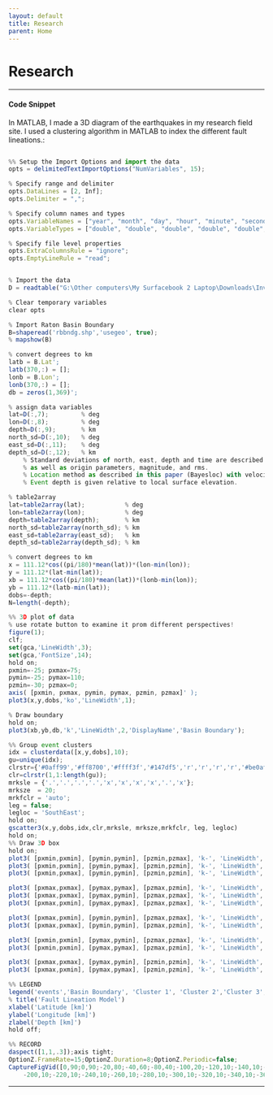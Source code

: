 ```yaml
---
layout: default
title: Research
parent: Home
---
```


# Research
<!-- {: .no_toc }

## Table of contents
{: .no_toc .text-delta }

1. TOC
{:toc} -->

---
#### Code Snippet

In MATLAB, I made a 3D diagram of the earthquakes in my research field site. I used a clustering algorithm in MATLAB to index the different fault lineations.:

```js

%% Setup the Import Options and import the data
opts = delimitedTextImportOptions("NumVariables", 15);

% Specify range and delimiter
opts.DataLines = [2, Inf];
opts.Delimiter = ",";

% Specify column names and types
opts.VariableNames = ["year", "month", "day", "hour", "minute", "second", "lat", "lon", "depth", "north_sd", "east_sd", "depth_sd", "time_sd", "ML", "rms"];
opts.VariableTypes = ["double", "double", "double", "double", "double", "double", "double", "double", "double", "double", "double", "double", "double", "double", "double"];

% Specify file level properties
opts.ExtraColumnsRule = "ignore";
opts.EmptyLineRule = "read";


% Import the data
D = readtable("G:\Other computers\My Surfacebook 2 Laptop\Downloads\InverseTheory\raton_nakai_eqs.csv", opts);

% Clear temporary variables
clear opts

% Import Raton Basin Boundary
B=shaperead('rbbndg.shp','usegeo', true);
% mapshow(B)

% convert degrees to km
latb = B.Lat';
latb(370,:) = [];
lonb = B.Lon';
lonb(370,:) = [];
db = zeros(1,369)';

% assign data variables
lat=D(:,7);         % deg
lon=D(:,8);         % deg
depth=D(:,9);       % km
north_sd=D(:,10);   % deg
east_sd=D(:,11);    % deg
depth_sd=D(:,12);   % km
    % Standard deviations of north, east, depth and time are described
    % as well as origin parameters, magnitude, and rms.
    % Location method as described in this paper (Bayesloc) with velocity models as given in Table 2.
    % Event depth is given relative to local surface elevation.

% table2array
lat=table2array(lat);           % deg
lon=table2array(lon);           % deg
depth=table2array(depth);       % km
north_sd=table2array(north_sd); % km
east_sd=table2array(east_sd);   % km
depth_sd=table2array(depth_sd); % km

% convert degrees to km
x = 111.12*cos((pi/180)*mean(lat))*(lon-min(lon));
y = 111.12*(lat-min(lat));
xb = 111.12*cos((pi/180)*mean(lat))*(lonb-min(lon));
yb = 111.12*(latb-min(lat));
dobs=-depth;
N=length(-depth);

%% 3D plot of data
% use rotate button to examine it prom different perspectives!
figure(1);
clf;
set(gca,'LineWidth',3);
set(gca,'FontSize',14);
hold on;
pxmin=-25; pxmax=75;
pymin=-25; pymax=110;
pzmin=-30; pzmax=0;
axis( [pxmin, pxmax, pymin, pymax, pzmin, pzmax]' );
plot3(x,y,dobs,'ko','LineWidth',1);

% Draw boundary
hold on;
plot3(xb,yb,db,'k','LineWidth',2,'DisplayName','Basin Boundary');

%% Group event clusters
idx = clusterdata([x,y,dobs],10);
gu=unique(idx);
clrstr={'#0aff99','#ff8700','#ffff3f','#147df5','r','r','r','r','#be0aff','r'};
clr=clrstr(1,1:length(gu));
mrksle = {'.','.','.','.','x','x','x','x','.','x'};
mrksze  = 20;
mrkfclr = 'auto';
leg = false;
legloc = 'SouthEast';
hold on;
gscatter3(x,y,dobs,idx,clr,mrksle, mrksze,mrkfclr, leg, legloc)
hold on;
%% Draw 3D box
hold on;
plot3( [pxmin,pxmin], [pymin,pymin], [pzmin,pzmax], 'k-', 'LineWidth', 2 );
plot3( [pxmin,pxmin], [pymin,pymax], [pzmin,pzmin], 'k-', 'LineWidth', 2 );
plot3( [pxmin,pxmax], [pymin,pymin], [pzmin,pzmin], 'k-', 'LineWidth', 2 );

plot3( [pxmax,pxmax], [pymax,pymax], [pzmax,pzmin], 'k-', 'LineWidth', 2 );
plot3( [pxmax,pxmax], [pymax,pymin], [pzmax,pzmax], 'k-', 'LineWidth', 2 );
plot3( [pxmax,pxmin], [pymax,pymax], [pzmax,pzmax], 'k-', 'LineWidth', 2 );

plot3( [pxmax,pxmin], [pymin,pymin], [pzmax,pzmax], 'k-', 'LineWidth', 2 );
plot3( [pxmax,pxmax], [pymin,pymin], [pzmax,pzmin], 'k-', 'LineWidth', 2 );

plot3( [pxmin,pxmin], [pymax,pymin], [pzmax,pzmax], 'k-', 'LineWidth', 2 );
plot3( [pxmin,pxmin], [pymax,pymax], [pzmax,pzmin], 'k-', 'LineWidth', 2 );

plot3( [pxmax,pxmax], [pymax,pymin], [pzmin,pzmin], 'k-', 'LineWidth', 2 );
plot3( [pxmax,pxmin], [pymax,pymax], [pzmin,pzmin], 'k-', 'LineWidth', 2 );

%% LEGEND
legend('events','Basin Boundary', 'Cluster 1', 'Cluster 2','Cluster 3','Cluster 4','Cluster 5','Cluster 6','Cluster 7','Cluster 8','Cluster 9','Cluster 10');
% title('Fault Lineation Model')
xlabel('Latitude [km]')
ylabel('Longitude [km]')
zlabel('Depth [km]')
hold off;

%% RECORD
daspect([1,1,.3]);axis tight;
OptionZ.FrameRate=15;OptionZ.Duration=8;OptionZ.Periodic=false;
CaptureFigVid([0,90;0,90;-20,80;-40,60;-80,40;-100,20;-120,10;-140,10;-160,10;-180,10;...
    -200,10;-220,10;-240,10;-260,10;-280,10;-300,10;-320,10;-340,10;-360,10],'Results(1)_test',OptionZ)
```
---
<!-- ## Spacing

These spacers are available to use for margins and padding with responsive utility classes. Combine these prefixes with a screen size and spacing scale to use them responsively.

| Classname prefix | What it does                  |
|:-----------------|:------------------------------|
| `.m-`            | `margin`                      |
| `.mx-`           | `margin-left`, `margin-right` |
| `.my-`           | `margin top`, `margin bottom` |
| `.mt-`           | `margin-top`                  |
| `.mr-`           | `margin-right`                |
| `.mb-`           | `margin-bottom`               |
| `.ml-`           | `margin-left`                 |

| Classname prefix | What it does                    |
|:-----------------|:--------------------------------|
| `.p-`            | `padding`                       |
| `.px-`           | `padding-left`, `padding-right` |
| `.py-`           | `padding top`, `padding bottom` |
| `.pt-`           | `padding-top`                   |
| `.pr-`           | `padding-right`                 |
| `.pb-`           | `padding-bottom`                |
| `.pl-`           | `padding-left`                  |

Spacing values are based on a `1rem = 16px` spacing scale, broken down into these units:

| Spacer/suffix  | Size in rems  | Rem converted to px |
|:---------------|:--------------|:--------------------|
| `1`            | 0.25rem       | 4px                 |
| `2`            | 0.5rem        | 8px                 |
| `3`            | 0.75rem       | 12px                |
| `4`            | 1rem          | 16px                |
| `5`            | 1.5rem        | 24px                |
| `6`            | 2rem          | 32px                |
| `7`            | 2.5rem        | 40px                |
| `8`            | 3rem          | 48px                |
| `auto`         | auto          | auto                |

Use `mx-auto` to horizontally center elements.

#### Examples
{: .no_toc }

In Markdown, use the `{: }` wrapper to apply custom classes:

```markdown
This paragraph will have a margin bottom of 1rem/16px at large screens.
{: .mb-lg-4 }

This paragraph will have 2rem/32px of padding on the right and left at all screen sizes.
{: .px-6 }
```

## Horizontal Alignment

| Classname               | What it does                     |
|:------------------------|:---------------------------------|
| `.float-left`           | `float: left`                    |
| `.float-right`          | `float: right`                   |
| `.flex-justify-start`   | `justify-content: flex-start`    |
| `.flex-justify-end`     | `justify-content: flex-end`      |
| `.flex-justify-between` | `justify-content: space-between` |
| `.flex-justify-around`  | `justify-content: space-around`  |

_Note: any of the `flex-` classes must be used on a parent element that has `d-flex` applied to it._

## Vertical Alignment

| Classname              | What it does                    |
|:-----------------------|:--------------------------------|
| `.v-align-baseline`    | `vertical-align: baseline`      |
| `.v-align-bottom`      | `vertical-align: bottom`        |
| `.v-align-middle`      | `vertical-align: middle`        |
| `.v-align-text-bottom` | `vertical-align: text-bottom`   |
| `.v-align-text-top`    | `vertical-align: text-top`      |
| `.v-align-top`         | `vertical-align: top`           |

## Display

Display classes aid in adapting the layout of the elements on a page:

| Class             |                         |
|:------------------|:------------------------|
| `.d-block`        | `display: block`        |
| `.d-flex`         | `display: flex`         |
| `.d-inline`       | `display: inline`       |
| `.d-inline-block` | `display: inline-block` |
| `.d-none`         | `display: none`         |

Use these classes in conjunction with the responsive modifiers.

#### Examples
{: .no_toc }

In Markdown, use the `{: }` wrapper to apply custom classes:

```markdown
This button will be hidden until medium screen sizes:

[ A button ](#url)
{: .d-none .d-md-inline-block }

These headings will be `inline-block`:

### heading 3
{: .d-inline-block }

### heading 3
{: .d-inline-block }
``` -->
